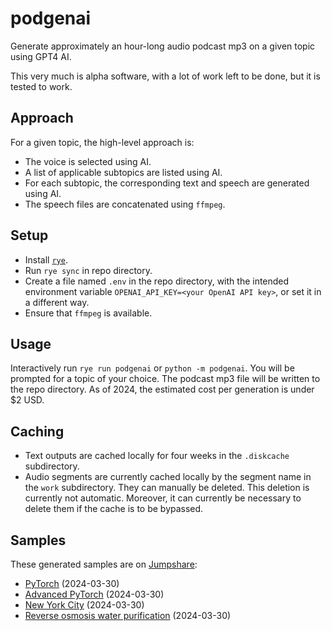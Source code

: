 # podgenai
Generate approximately an hour-long audio podcast mp3 on a given topic using GPT4 AI.

This very much is alpha software, with a lot of work left to be done, but it is tested to work.

## Approach
For a given topic, the high-level approach is:
* The voice is selected using AI.
* A list of applicable subtopics are listed using AI.
* For each subtopic, the corresponding text and speech are generated using AI.
* The speech files are concatenated using `ffmpeg`.

## Setup
* Install [`rye`](https://rye-up.com/).
* Run `rye sync` in repo directory.
* Create a file named `.env` in the repo directory, with the intended environment variable `OPENAI_API_KEY=<your OpenAI API key>`, or set it in a different way.
* Ensure that `ffmpeg` is available.

## Usage
Interactively run `rye run podgenai` or `python -m podgenai`. You will be prompted for a topic of your choice.
The podcast mp3 file will be written to the repo directory. As of 2024, the estimated cost per generation is under $2 USD.

## Caching
* Text outputs are cached locally for four weeks in the `.diskcache` subdirectory.
* Audio segments are currently cached locally by the segment name in the `work` subdirectory. They can manually be deleted. This deletion is currently not automatic. Moreover, it can currently be necessary to delete them if the cache is to be bypassed.

## Samples
These generated samples are on [Jumpshare](https://jumpshare.com/file-sharing/mp3):
* [PyTorch](https://jmp.sh/pUNi9R3a) (2024-03-30)
* [Advanced PyTorch](https://jmp.sh/LhwtgxJK) (2024-03-30)
* [New York City](https://jmp.sh/PCNVwdJ4) (2024-03-30)
* [Reverse osmosis water purification](https://jmp.sh/PJj7Ti9z) (2024-03-30)
